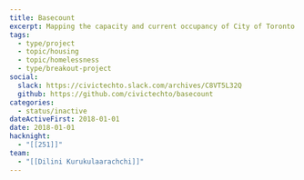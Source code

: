 ```yaml
---
title: Basecount
excerpt: Mapping the capacity and current occupancy of City of Toronto emergency shelters
tags:
  - type/project
  - topic/housing
  - topic/homelessness
  - type/breakout-project
social:
  slack: https://civictechto.slack.com/archives/C8VT5L32Q
  github: https://github.com/civictechto/basecount
categories:
  - status/inactive
dateActiveFirst: 2018-01-01
date: 2018-01-01
hacknight:
  - "[[251]]"
team:
  - "[[Dilini Kurukulaarachchi]]"
---
```

